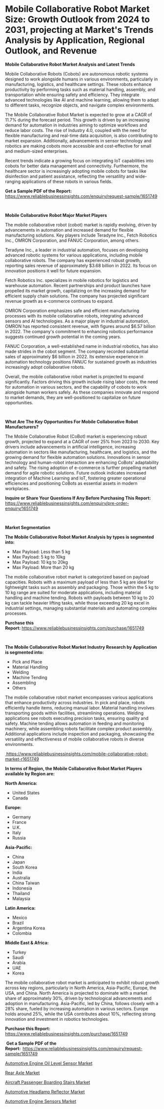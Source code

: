 <p><h1>Mobile Collaborative Robot Market Size: Growth Outlook from 2024 to 2031, projecting at Market's Trends Analysis by Application, Regional Outlook, and Revenue</h1></p><p><strong>Mobile Collaborative Robot Market Analysis and Latest Trends</strong></p>
<p><p>Mobile Collaborative Robots (Cobots) are autonomous robotic systems designed to work alongside humans in various environments, particularly in manufacturing, logistics, and healthcare settings. These robots enhance productivity by performing tasks such as material handling, assembly, and transportation while ensuring safety and efficiency. They integrate advanced technologies like AI and machine learning, allowing them to adapt to different tasks, recognize objects, and navigate complex environments.</p><p>The Mobile Collaborative Robot Market is expected to grow at a CAGR of 11.7% during the forecast period. This growth is driven by an increasing demand for automation in industries aiming to optimize workflows and reduce labor costs. The rise of Industry 4.0, coupled with the need for flexible manufacturing and real-time data acquisition, is also contributing to market expansion. Additionally, advancements in sensor technology and robotics are making cobots more accessible and cost-effective for small and medium-sized enterprises.</p><p>Recent trends indicate a growing focus on integrating IoT capabilities into cobots for better data management and connectivity. Furthermore, the healthcare sector is increasingly adopting mobile cobots for tasks like disinfection and patient assistance, reflecting the versatility and wide-ranging applications of these robots in various fields.</p></p>
<p><strong>Get a Sample PDF of the Report:&nbsp;</strong> <a href="https://www.reliablebusinessinsights.com/enquiry/request-sample/1651749?utm_campaign=1877&utm_medium=2&utm_source=Github&utm_content=ia&utm_term=08122024&utm_id=mobile-collaborative-robot">https://www.reliablebusinessinsights.com/enquiry/request-sample/1651749</a></p>
<p>&nbsp;</p>
<p><strong>Mobile Collaborative Robot Major Market Players</strong></p>
<p><p>The mobile collaborative robot (cobot) market is rapidly evolving, driven by advancements in automation and increased demand for flexible manufacturing solutions. Key players include Teradyne Inc., Fetch Robotics Inc., OMRON Corporation, and FANUC Corporation, among others. </p><p>Teradyne Inc., a leader in industrial automation, focuses on developing advanced robotic systems for various applications, including mobile collaborative robots. The company has experienced robust growth, reporting sales revenue of approximately $3.68 billion in 2022. Its focus on innovation positions it well for future expansion.</p><p>Fetch Robotics Inc. specializes in mobile robotics for logistics and warehouse automation. Recent partnerships and product launches have propelled its market growth, capitalizing on the increasing demand for efficient supply chain solutions. The company has projected significant revenue growth as e-commerce continues to expand.</p><p>OMRON Corporation emphasizes safe and efficient manufacturing processes with its mobile collaborative robots, integrating advanced sensors and AI technologies. As a major player in industrial automation, OMRON has reported consistent revenue, with figures around $6.57 billion in 2022. The company's commitment to enhancing robotics performance suggests continued growth potential in the coming years.</p><p>FANUC Corporation, a well-established name in industrial robotics, has also made strides in the cobot segment. The company recorded substantial sales of approximately $6 billion in 2022. Its extensive experience in automation technology positions FANUC for sustained growth as industries increasingly adopt collaborative robots.</p><p>Overall, the mobile collaborative robot market is projected to expand significantly. Factors driving this growth include rising labor costs, the need for automation in various sectors, and the capability of cobots to work alongside human workers safely. As these companies innovate and respond to market demands, they are well-positioned to capitalize on future opportunities.</p></p>
<p>&nbsp;</p>
<p><strong>What Are The Key Opportunities For Mobile Collaborative Robot Manufacturers?</strong></p>
<p><p>The Mobile Collaborative Robot (CoBot) market is experiencing robust growth, projected to expand at a CAGR of over 25% from 2023 to 2030. Key drivers include advancements in artificial intelligence, increasing automation in sectors like manufacturing, healthcare, and logistics, and the growing demand for flexible automation solutions. Innovations in sensor technology and human-robot interaction are enhancing CoBots' adaptability and safety. The rising adoption of e-commerce is further propelling market demand for agile robotic solutions. Future outlook indicates increased integration of Machine Learning and IoT, fostering greater operational efficiencies and positioning CoBots as essential assets in modern workplaces.</p></p>
<p><strong>Inquire or Share Your Questions If Any Before Purchasing This Report:</strong> <a href="https://www.reliablebusinessinsights.com/enquiry/pre-order-enquiry/1651749?utm_campaign=1877&utm_medium=2&utm_source=Github&utm_content=ia&utm_term=08122024&utm_id=mobile-collaborative-robot">https://www.reliablebusinessinsights.com/enquiry/pre-order-enquiry/1651749</a></p>
<p>&nbsp;</p>
<p><strong>Market Segmentation</strong></p>
<p><strong>The Mobile Collaborative Robot Market Analysis by types is segmented into:</strong></p>
<p><ul><li>Max Payload: Less than 5 kg</li><li>Max Payload: 5 kg to 10kg</li><li>Max Payload: 10 kg to 20kg</li><li>Max Payload: More than 20 kg</li></ul></p>
<p><p>The mobile collaborative robot market is categorized based on payload capacities. Robots with a maximum payload of less than 5 kg are ideal for lightweight tasks such as assembly and packaging. Those within the 5 kg to 10 kg range are suited for moderate applications, including material handling and machine tending. Robots with payloads between 10 kg to 20 kg can tackle heavier lifting tasks, while those exceeding 20 kg excel in industrial settings, managing substantial materials and automating complex processes.</p></p>
<p><strong>Purchase this Report:&nbsp;</strong><a href="https://www.reliablebusinessinsights.com/purchase/1651749?utm_campaign=1877&utm_medium=2&utm_source=Github&utm_content=ia&utm_term=08122024&utm_id=mobile-collaborative-robot">https://www.reliablebusinessinsights.com/purchase/1651749</a></p>
<p>&nbsp;</p>
<p><strong>The Mobile Collaborative Robot Market Industry Research by Application is segmented into:</strong></p>
<p><ul><li>Pick and Place</li><li>Material Handling</li><li>Welding</li><li>Machine Tending</li><li>Assembling</li><li>Others</li></ul></p>
<p><p>The mobile collaborative robot market encompasses various applications that enhance productivity across industries. In pick and place, robots efficiently handle items, reducing manual labor. Material handling involves transporting goods within facilities, streamlining operations. Welding applications see robots executing precision tasks, ensuring quality and safety. Machine tending allows automation in feeding and monitoring machinery, while assembling robots facilitate complex product assembly. Additional applications include inspection and packaging, showcasing the versatility and effectiveness of mobile collaborative robots in diverse environments.</p></p>
<p><a href="https://www.reliablebusinessinsights.com/mobile-collaborative-robot-market-r1651749?utm_campaign=1877&utm_medium=2&utm_source=Github&utm_content=ia&utm_term=08122024&utm_id=mobile-collaborative-robot">&nbsp;https://www.reliablebusinessinsights.com/mobile-collaborative-robot-market-r1651749</a></p>
<p><strong>In terms of Region, the Mobile Collaborative Robot Market Players available by Region are:</strong></p>
<p>
    <p> <strong> North America: </strong>
        <ul>
            <li>United States</li>
            <li>Canada</li>
        </ul>
        </p> 
    <p> <strong> Europe: </strong>
        <ul>
            <li>Germany</li>
            <li>France</li>
            <li>U.K.</li>
            <li>Italy</li>
            <li>Russia</li>
        </ul>
        </p> 
    <p> <strong> Asia-Pacific: </strong>
        <ul>
            <li>China</li>
            <li>Japan</li>
            <li>South Korea</li>
            <li>India</li>
            <li>Australia</li>
            <li>China Taiwan</li>
            <li>Indonesia</li>
            <li>Thailand</li>
            <li>Malaysia</li>
        </ul>
        </p> 
    <p> <strong> Latin America: </strong>
        <ul>
            <li>Mexico</li>
            <li>Brazil</li>
            <li>Argentina Korea</li>
            <li>Colombia</li>
        </ul>
        </p> 
    <p> <strong> Middle East & Africa: </strong>
        <ul>
            <li>Turkey</li>
            <li>Saudi</li>
            <li>Arabia</li>
            <li>UAE</li>
            <li>Korea</li>
        </ul>
    </p>
    </p>
<p><p>The mobile collaborative robot market is anticipated to exhibit robust growth across key regions, particularly in North America, Asia-Pacific, Europe, the USA, and China. North America is projected to dominate with a market share of approximately 30%, driven by technological advancements and adoption in manufacturing. Asia-Pacific, led by China, follows closely with a 28% share, fueled by increasing automation in various sectors. Europe holds around 25%, while the USA contributes about 10%, reflecting strong innovation and investment in robotics technologies.</p></p>
<p><strong>Purchase this Report: </strong><a href="https://www.reliablebusinessinsights.com/purchase/1651749?utm_campaign=1877&utm_medium=2&utm_source=Github&utm_content=ia&utm_term=08122024&utm_id=mobile-collaborative-robot">https://www.reliablebusinessinsights.com/purchase/1651749</a></p>
<p>&nbsp;<strong>Get a Sample PDF of the Report:&nbsp;&nbsp;</strong><a href="https://www.reliablebusinessinsights.com/enquiry/request-sample/1651749?utm_campaign=1877&utm_medium=2&utm_source=Github&utm_content=ia&utm_term=08122024&utm_id=mobile-collaborative-robot">https://www.reliablebusinessinsights.com/enquiry/request-sample/1651749</a></p>
<p><strong></strong></p>
<p><p><a href="https://www.linkedin.com/pulse/futur-trend-quest-sl8ue?utm_campaign=1877&utm_medium=2&utm_source=Github&utm_content=ia&utm_term=08122024&utm_id=mobile-collaborative-robot">Automotive Engine Oil Level Sensor Market</a></p><p><a href="https://www.linkedin.com/pulse/futur-trend-quest-sl8ue?utm_campaign=1877&utm_medium=2&utm_source=Github&utm_content=ia&utm_term=08122024&utm_id=mobile-collaborative-robot">Rear Axle Market</a></p><p><a href="https://www.linkedin.com/pulse/futur-trend-quest-sl8ue?utm_campaign=1877&utm_medium=2&utm_source=Github&utm_content=ia&utm_term=08122024&utm_id=mobile-collaborative-robot">Aircraft Passenger Boarding Stairs Market</a></p><p><a href="https://www.linkedin.com/pulse/futur-trend-quest-sl8ue?utm_campaign=1877&utm_medium=2&utm_source=Github&utm_content=ia&utm_term=08122024&utm_id=mobile-collaborative-robot">Automotive Headlamp Reflector Market</a></p><p><a href="https://www.linkedin.com/pulse/futur-trend-quest-sl8ue?utm_campaign=1877&utm_medium=2&utm_source=Github&utm_content=ia&utm_term=08122024&utm_id=mobile-collaborative-robot">Automotive Engine Sensors Market</a></p></p>